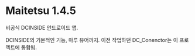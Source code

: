 # Maitetsu 1.4.5
비공식 DCINSIDE 안드로이드 앱.

DCINSIDE의 기본적인 기능, 마루 뷰어까지.
이전 작업하던 DC_Conenctor는 이 프로젝트에 통합됨.
